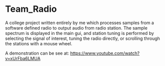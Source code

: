# Team_Radio

A college project written entirely by me which processes samples from a software defined radio to output audio from radio station. The sample spectrum is displayed in the main gui, and station tuning is performed by selecting the signal of interest, tuning the radio directly, or scrolling through the stations with a mouse wheel.

A demonstration can be see at:
https://www.youtube.com/watch?v=xUrFba6LMUA
